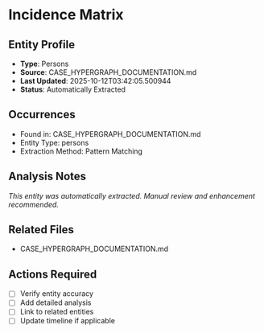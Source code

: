 # Incidence Matrix

## Entity Profile
- **Type**: Persons
- **Source**: CASE_HYPERGRAPH_DOCUMENTATION.md
- **Last Updated**: 2025-10-12T03:42:05.500944
- **Status**: Automatically Extracted

## Occurrences
- Found in: CASE_HYPERGRAPH_DOCUMENTATION.md
- Entity Type: persons
- Extraction Method: Pattern Matching

## Analysis Notes
*This entity was automatically extracted. Manual review and enhancement recommended.*

## Related Files
- CASE_HYPERGRAPH_DOCUMENTATION.md

## Actions Required
- [ ] Verify entity accuracy
- [ ] Add detailed analysis
- [ ] Link to related entities
- [ ] Update timeline if applicable
